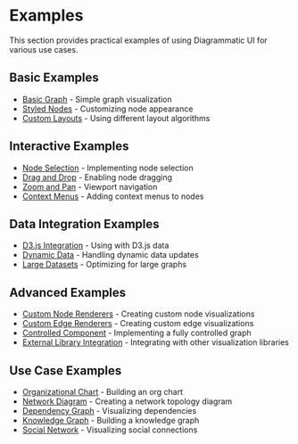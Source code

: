 # Examples

This section provides practical examples of using Diagrammatic UI for various use cases.

## Basic Examples

- [Basic Graph](./basic-graph.md) - Simple graph visualization
- [Styled Nodes](./styled-nodes.md) - Customizing node appearance
- [Custom Layouts](./custom-layouts.md) - Using different layout algorithms

## Interactive Examples

- [Node Selection](./node-selection.md) - Implementing node selection
- [Drag and Drop](./drag-and-drop.md) - Enabling node dragging
- [Zoom and Pan](./zoom-and-pan.md) - Viewport navigation
- [Context Menus](./context-menus.md) - Adding context menus to nodes

## Data Integration Examples

- [D3.js Integration](./d3-integration.md) - Using with D3.js data
- [Dynamic Data](./dynamic-data.md) - Handling dynamic data updates
- [Large Datasets](./large-datasets.md) - Optimizing for large graphs

## Advanced Examples

- [Custom Node Renderers](./custom-node-renderers.md) - Creating custom node visualizations
- [Custom Edge Renderers](./custom-edge-renderers.md) - Creating custom edge visualizations
- [Controlled Component](./controlled-component.md) - Implementing a fully controlled graph
- [External Library Integration](./external-library-integration.md) - Integrating with other visualization libraries

## Use Case Examples

- [Organizational Chart](./organizational-chart.md) - Building an org chart
- [Network Diagram](./network-diagram.md) - Creating a network topology diagram
- [Dependency Graph](./dependency-graph.md) - Visualizing dependencies
- [Knowledge Graph](./knowledge-graph.md) - Building a knowledge graph
- [Social Network](./social-network.md) - Visualizing social connections 